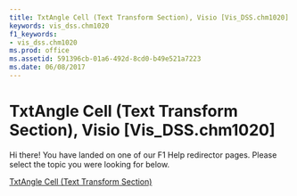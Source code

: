 ```yaml
---
title: TxtAngle Cell (Text Transform Section), Visio [Vis_DSS.chm1020]
keywords: vis_dss.chm1020
f1_keywords:
- vis_dss.chm1020
ms.prod: office
ms.assetid: 591396cb-01a6-492d-8cd0-b49e521a7223
ms.date: 06/08/2017
---
```



# TxtAngle Cell (Text Transform Section), Visio [Vis_DSS.chm1020]

Hi there! You have landed on one of our F1 Help redirector pages. Please select the topic you were looking for below.

[TxtAngle Cell (Text Transform Section)](http://msdn.microsoft.com/library/b8482cd8-5205-40ef-b4e1-4ceb197ac80f%28Office.15%29.aspx)

